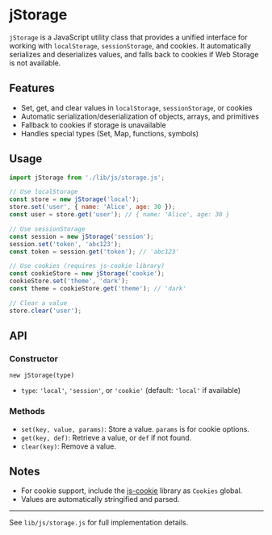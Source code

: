 # jStorage 

`jStorage` is a JavaScript utility class that provides a unified interface for working with `localStorage`, `sessionStorage`, and cookies. It automatically serializes and deserializes values, and falls back to cookies if Web Storage is not available.

## Features
- Set, get, and clear values in `localStorage`, `sessionStorage`, or cookies
- Automatic serialization/deserialization of objects, arrays, and primitives
- Fallback to cookies if storage is unavailable
- Handles special types (Set, Map, functions, symbols)

## Usage

```js
import jStorage from './lib/js/storage.js';

// Use localStorage
const store = new jStorage('local');
store.set('user', { name: 'Alice', age: 30 });
const user = store.get('user'); // { name: 'Alice', age: 30 }

// Use sessionStorage
const session = new jStorage('session');
session.set('token', 'abc123');
const token = session.get('token'); // 'abc123'

// Use cookies (requires js-cookie library)
const cookieStore = new jStorage('cookie');
cookieStore.set('theme', 'dark');
const theme = cookieStore.get('theme'); // 'dark'

// Clear a value
store.clear('user');
```

## API

### Constructor
`new jStorage(type)`
- `type`: `'local'`, `'session'`, or `'cookie'` (default: `'local'` if available)

### Methods
- `set(key, value, params)`: Store a value. `params` is for cookie options.
- `get(key, def)`: Retrieve a value, or `def` if not found.
- `clear(key)`: Remove a value.

## Notes
- For cookie support, include the [js-cookie](https://github.com/js-cookie/js-cookie) library as `Cookies` global.
- Values are automatically stringified and parsed.

---
See `lib/js/storage.js` for full implementation details.
